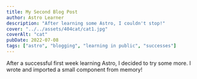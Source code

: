 ```yaml
---
title: My Second Blog Post
author: Astro Learner
description: "After learning some Astro, I couldn't stop!"
cover: "../../assets/404cat/cat1.jpg"
coverAlt: "cat"
pubDate: 2022-07-08
tags: ["astro", "blogging", "learning in public", "successes"]
---
```


After a successful first week learning Astro, I decided to try some more. I wrote and imported a small component from memory!
